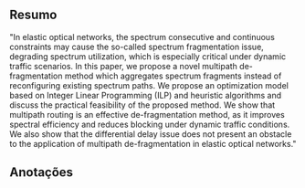 ## Resumo

"In elastic optical networks, the spectrum consecutive
and continuous constraints may cause the so-called spectrum
fragmentation issue, degrading spectrum utilization, which is
especially critical under dynamic traffic scenarios. In this paper,
we propose a novel multipath de-fragmentation method which
aggregates spectrum fragments instead of reconfiguring existing
spectrum paths. We propose an optimization model based on
Integer Linear Programming (ILP) and heuristic algorithms and
discuss the practical feasibility of the proposed method. We show
that multipath routing is an effective de-fragmentation method,
as it improves spectral efficiency and reduces blocking under
dynamic traffic conditions. We also show that the differential
delay issue does not present an obstacle to the application of
multipath de-fragmentation in elastic optical networks."


## Anotações

